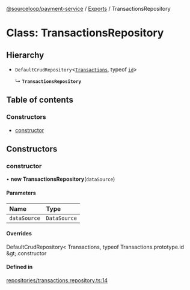 [@sourceloop/payment-service](../README.md) / [Exports](../modules.md) / TransactionsRepository

# Class: TransactionsRepository

## Hierarchy

- `DefaultCrudRepository`<[`Transactions`](Transactions.md), typeof [`id`](Transactions.md#id)\>

  ↳ **`TransactionsRepository`**

## Table of contents

### Constructors

- [constructor](TransactionsRepository.md#constructor)

## Constructors

### constructor

• **new TransactionsRepository**(`dataSource`)

#### Parameters

| Name | Type |
| :------ | :------ |
| `dataSource` | `DataSource` |

#### Overrides

DefaultCrudRepository&lt;
  Transactions,
  typeof Transactions.prototype.id
\&gt;.constructor

#### Defined in

[repositories/transactions.repository.ts:14](https://github.com/sourcefuse/loopback4-microservice-catalog/blob/00e854d46/services/payment-service/src/repositories/transactions.repository.ts#L14)
